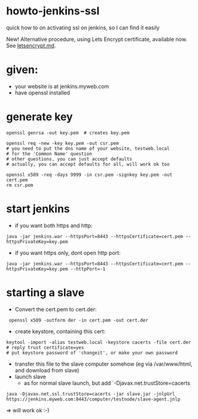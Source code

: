 # howto-jenkins-ssl
quick how to on activating ssl on jenkins, so I can find it easily

New!  Alternative procedure, using Lets Encrypt certificate, available now.  See [letsencrypt.md](letsencrypt.md).

# given:

- your website is at jenkins.myweb.com
- have openssl installed

# generate key

```
openssl genrsa -out key.pem  # creates key.pem

openssl req -new -key key.pem -out csr.pem
# you need to put the dns name of your website, testweb.local
# for the 'Common Name' question
# other questions, you can just accept defaults
# actually, you can accept defaults for all, will work ok too

openssl x509 -req -days 9999 -in csr.pem -signkey key.pem -out cert.pem
rm csr.pem
```

# start jenkins

* if you want both https and http:

```
java -jar jenkins.war --httpsPort=8443 --httpsCertificate=cert.pem --httpsPrivateKey=key.pem
```

* if you want https only, dont open http port:

```
java -jar jenkins.war --httpsPort=8443 --httpsCertificate=cert.pem --httpsPrivateKey=key.pem --httpPort=-1
```

# starting a slave

* Convert the cert.pem to cert.der:
```
 openssl x509 -outform der -in cert.pem -out cert.der
```

* create keystore, containing this cert:

```
keytool -import -alias testweb.local -keystore cacerts -file cert.der
# reply trust certificate=yes
# put keystore password of 'changeit', or make your own password
```
* transfer this file to the slave computer somehow (eg via /var/www/html, and download from slave)
* launch slave
  * as for normal slave launch, but add `-Djavax.net.trustStore=cacerts
```
java -Djavax.net.ssl.trustStore=cacerts -jar slave.jar -jnlpUrl https://jenkins.myweb.com:8443/computer/testnode/slave-agent.jnlp
```
=> will work ok :-)
